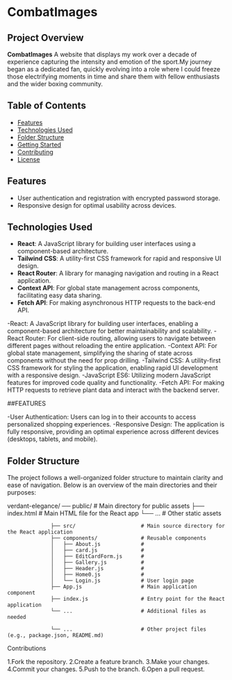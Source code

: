 # CombatImages
 
## Project Overview
 
**CombatImages** A website that displays my work over a decade of experience capturing the intensity and emotion of the sport.My journey began as a dedicated fan, quickly evolving into a role where I could freeze those electrifying moments in time and share them with fellow enthusiasts and the wider boxing community.
 
## Table of Contents
 
- [Features](#features)
- [Technologies Used](#technologies-used)
- [Folder Structure](#folder-structure)
- [Getting Started](#getting-started)
- [Contributing](#contributing)
- [License](#license)
 
## Features
 
- User authentication and registration with encrypted password storage.
- Responsive design for optimal usability across devices.
 
## Technologies Used
 
- **React**: A JavaScript library for building user interfaces using a component-based architecture.
- **Tailwind CSS**: A utility-first CSS framework for rapid and responsive UI design.
- **React Router**: A library for managing navigation and routing in a React application.
- **Context API**: For global state management across components, facilitating easy data sharing.
- **Fetch API**: For making asynchronous HTTP requests to the back-end API.
 
-React: A JavaScript library for building user interfaces, enabling a component-based architecture for better maintainability and scalability.
-React Router: For client-side routing, allowing users to navigate between different pages without reloading the entire application.
-Context API: For global state management, simplifying the sharing of state across components without the need for prop drilling.
-Tailwind CSS: A utility-first CSS framework for styling the application, enabling rapid UI development with a responsive design.
-JavaScript ES6: Utilizing modern JavaScript features for improved code quality and functionality.
-Fetch API: For making HTTP requests to retrieve plant data and interact with the backend server.
 
##FEATURES
 
-User Authentication: Users can log in to their accounts to access personalized shopping experiences.
-Responsive Design: The application is fully responsive, providing an optimal experience across different devices (desktops, tablets, and mobile).


## Folder Structure
 
The project follows a well-organized folder structure to maintain clarity and ease of navigation. Below is an overview of the main directories and their purposes:
 
verdant-elegance/ ── public/                  # Main directory for public assets
                  ├── index.html              # Main HTML file for the React app
                  └── ...                     # Other static assets
                 
                  ├── src/                     # Main source directory for the React application
                  ├── components/              # Reusable components 
                  │   ├── About.js             # 
                  │   ├── card.js              # 
                  │   ├── EditCardForm.js      # 
                  │   ├── Gallery.js           # 
                  │   ├── Header.js            # 
                  │   ├── Home0.js             # 
                  │   └── Login.js             # User login page
                  ├── App.js                   # Main application component
                  ├── index.js                 # Entry point for the React application
                  └── ...                      # Additional files as needed
                 
                  └── ...                      # Other project files (e.g., package.json, README.md)
 

Contributions
 
1.Fork the repository.
2.Create a feature branch.
3.Make your changes.
4.Commit your changes.
5.Push to the branch.
6.Open a pull request.
 
 

